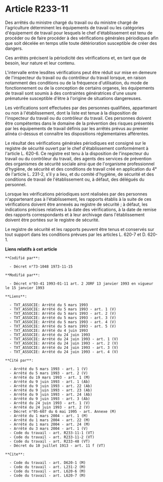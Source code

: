 # Article R233-11

Des arrêtés du ministre chargé du travail ou du ministre chargé de l'agriculture déterminent les équipements de travail ou
les catégories d'équipement de travail pour lesquels le chef d'établissement est tenu de procéder ou de faire procéder à des
vérifications générales périodiques afin que soit décelée en temps utile toute détérioration susceptible de créer des
dangers.

Ces arrêtés précisent la périodicité des vérifications et, en tant que de besoin, leur nature et leur contenu.

L'intervalle entre lesdites vérifications peut être réduit sur mise en demeure de l'inspecteur du travail ou du contrôleur du
travail lorsque, en raison notamment des conditions ou de la fréquence d'utilisation, du mode de fonctionnement ou de la
conception de certains organes, les équipements de travail sont soumis à des contraintes génératrices d'une usure prématurée
susceptible d'être à l'origine de situations dangereuses.

Les vérifications sont effectuées par des personnes qualifiées, appartenant ou non à l'établissement, dont la liste est tenue
à la disposition de l'inspecteur du travail ou du contrôleur du travail. Ces personnes doivent être compétentes dans le
domaine de la prévention des risques présentés par les équipements de travail définis par les arrêtés prévus au premier
alinéa ci-dessus et connaître les dispositions réglementaires afférentes.

Le résultat des vérifications générales périodiques est consigné sur le registre de sécurité ouvert par le chef
d'établissement conformément à l'article L. 620-6. Ce registre est tenu à la disposition de l'inspecteur du travail ou du
contrôleur du travail, des agents des services de prévention des organismes de sécurité sociale ainsi que de l'organisme
professionnel d'hygiène, de sécurité et des conditions de travail créé en application du 4° de l'article L. 231-2, s'il y a
lieu, et du comité d'hygiène, de sécurité et des conditions de travail de l'établissement ou, à défaut, des délégués du
personnel.

Lorsque les vérifications périodiques sont réalisées par des personnes n'appartenant pas à l'établissement, les rapports
établis à la suite de ces vérifications doivent être annexés au registre de sécurité ; à défaut, les indications précises
relatives à la date des vérifications, à la date de remise des rapports correspondants et à leur archivage dans
l'établissement doivent être portées sur le registre de sécurité.

Le registre de sécurité et les rapports peuvent être tenus et conservés sur tout support dans les conditions prévues par les
articles L. 620-7 et D. 620-1.

**Liens relatifs à cet article**

	**Codifié par**:

	  - Décret n°73-1048 1973-11-15

	**Modifié par**:

	  - Décret n°93-41 1993-01-11 art. 2 JORF 13 janvier 1993 en vigueur le 15 janvier 1993

	**Liens**:

	  - TXT_ASSOCIE: Arrêté du 5 mars 1993
	  - TXT_ASSOCIE: Arrêté du 5 mars 1993 - art. 1 (V)
	  - TXT_ASSOCIE: Arrêté du 5 mars 1993 - art. 2 (V)
	  - TXT_ASSOCIE: Arrêté du 5 mars 1993 - art. 3 (V)
	  - TXT_ASSOCIE: Arrêté du 5 mars 1993 - art. 4 (V)
	  - TXT_ASSOCIE: Arrêté du 5 mars 1993 - art. 5 (V)
	  - TXT_ASSOCIE: Arrêté du 4 juin 1993
	  - TXT_ASSOCIE: Arrêté du 24 juin 1993
	  - TXT_ASSOCIE: Arrêté du 24 juin 1993 - art. 1 (V)
	  - TXT_ASSOCIE: Arrêté du 24 juin 1993 - art. 2 (V)
	  - TXT_ASSOCIE: Arrêté du 24 juin 1993 - art. 3 (V)
	  - TXT_ASSOCIE: Arrêté du 24 juin 1993 - art. 4 (V)

	**Cité par**:

	  - Arrêté du 5 mars 1993 - art. 1 (V)
	  - Arrêté du 5 mars 1993 - art. 2 (V)
	  - Arrêté du 19 mars 1993 - art. 1 (M)
	  - Arrêté du 9 juin 1993 - art. 1 (Ab)
	  - Arrêté du 9 juin 1993 - art. 22 (Ab)
	  - Arrêté du 9 juin 1993 - art. 23 (Ab)
	  - Arrêté du 9 juin 1993 - art. 24 (Ab)
	  - Arrêté du 9 juin 1993 - art. 3 (Ab)
	  - Arrêté du 24 juin 1993 - art. 1 (V)
	  - Arrêté du 24 juin 1993 - art. 2 (V)
	  - Décret n°95-607 du 6 mai 1995 - art. Annexe (M)
	  - Arrêté du 1 mars 2004 - art. 1 (M)
	  - Arrêté du 1 mars 2004 - art. 22 (M)
	  - Arrêté du 1 mars 2004 - art. 24 (M)
	  - Arrêté du 3 mars 2004 - art. 1 (V)
	  - Code du travail - art. R233-11-1 (VT)
	  - Code du travail - art. R233-11-2 (VT)
	  - Code du travail - art. R233-48 (VT)
	  - Décret du 10 juillet 1913 - art. 11 f (VT)

	**Cite**:

	  - Code du travail - art. D620-1 (M)
	  - Code du travail - art. L231-2 (M)
	  - Code du travail - art. L620-6 (M)
	  - Code du travail - art. L620-7 (M)
